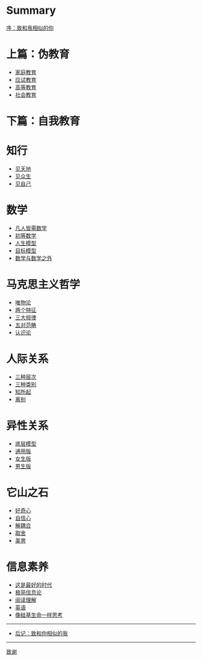 # Summary

[序：致和我相似的你](1-preface-to-you-like-me.md)

# 上篇：伪教育

- [家庭教育](1-pseudo-educations/1-family-education.md)
- [应试教育](1-pseudo-educations/2-exam-oriented-education.md)
- [高等教育](1-pseudo-educations/3-higher-education.md)
- [社会教育](1-pseudo-educations/4-social-education.md)

# 下篇：自我教育

# 知行
  -  [见天地](2-self-educations/1-knowing-your-life/1-knowing-the-world.md)
  -  [见众生](2-self-educations/1-knowing-your-life/2-knowing-the-people.md)
  -  [见自己](2-self-educations/1-knowing-your-life/3-knowing-yourself.md)

# 数学

  -  [凡人皆需数学](2-self-educations/2-math/1-everyone-needs-math.md)
  -  [初等数学](2-self-educations/2-math/2-elementary-math.md)
  -  [人生模型](2-self-educations/2-math/3-life-model.md)
  -  [目标模型](2-self-educations/2-math/4-goal-model.md)
  -  [数学与数学之外](2-self-educations/2-math/5-math-and-beyond.md)

# 马克思主义哲学

  -  [唯物论](2-self-educations/3-marxist-philosophy/1-materialism.md)
  -  [两个特征](2-self-educations/3-marxist-philosophy/2-two-features.md)
  -  [三大规律](2-self-educations/3-marxist-philosophy/3-three-laws.md)
  -  [五对范畴](2-self-educations/3-marxist-philosophy/4-five-contradictions.md)
  -  [认识论](2-self-educations/3-marxist-philosophy/5-epistemology.md)

# 人际关系

  -  [三种层次](2-self-educations/4-interpersonal-relationship/1-three-levels.md)
  -  [三种类别](2-self-educations/4-interpersonal-relationship/2-three-types.md)
  -  [知所起](2-self-educations/4-interpersonal-relationship/3-begin.md)
  -  [离别](2-self-educations/4-interpersonal-relationship/4-end.md)

# 异性关系

  -  [底层模型](2-self-educations/5-heterosexual-relationship/1-fundamental-model.md)
  -  [通用版](2-self-educations/5-heterosexual-relationship/2-universal-version.md)
  -  [女生版]()
  -  [男生版]()

# 它山之石

  -  [好奇心]()
  -  [自信心]()
  -  [解耦合]()
  -  [取舍]()
  -  [美育]()

# 信息素养

  -  [这是最好的时代]()
  -  [极简信息论]()
  -  [阅读理解]()
  -  [英语]()
  -  [像硅基生命一样思考]()

<!-- # 异性关系

  -  [底层模型](2-self-educations/5-heterosexual-relationship/1-fundamental-model.md)
  -  [通用版](2-self-educations/5-heterosexual-relationship/2-universal-version.md)
  -  [女生版](2-self-educations/5-heterosexual-relationship/3-female-version.md)
  -  [男生版](2-self-educations/5-heterosexual-relationship/4-male-version.md)

# 它山之石

  -  [好奇心](2-self-educations/6-characteristic-sugars/1-curiosity.md)
  -  [自信心](2-self-educations/6-characteristic-sugars/2-confidence.md)
  -  [解耦合](2-self-educations/6-characteristic-sugars/3-decomposition.md)
  -  [取舍](2-self-educations/6-characteristic-sugars/4-trade-off.md)
  -  [美育](2-self-educations/6-characteristic-sugars/5-aesthetic-education.md)

# 信息素养

  -  [这是最好的时代](2-self-educations/7-information-literacy/1-this-is-the-best-era.md)
  -  [极简信息论](2-self-educations/7-information-literacy/2-the-very-simplified-information-theory.md)
  -  [阅读理解](2-self-educations/7-information-literacy/3-reading-comprehension.md)
  -  [英语](2-self-educations/7-information-literacy/4-english.md)
  -  [像硅基生命一样思考](2-self-educations/7-information-literacy/5-thinking-like-silicon-based-life.md) -->

---

- [后记：致和你相似的我](2-epilogue-to-me-like-you.md)

---

[致谢](3-acknowledgments.md)